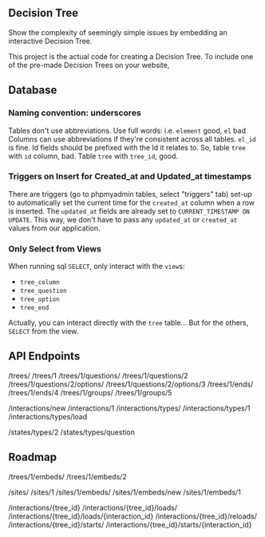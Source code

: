 Decision Tree
---------------------------------

Show the complexity of seemingly simple issues by embedding an interactive Decision Tree.

This project is the actual code for creating a Decision Tree. To include one of the pre-made Decision Trees on your website,


Database
-----------------------------------

### Naming convention: underscores
Tables don't use abbreviations. Use full words: i.e. `element` good, `el` bad
Columns can use abbreviations if they're consistent across all tables. `el_id` is fine.
Id fields should be prefixed with the Id it relates to. So, table `tree` with `id` column, bad. Table `tree` with `tree_id`, good.

### Triggers on Insert for Created_at and Updated_at timestamps
There are triggers (go to phpmyadmin tables, select "triggers" tab) set-up to automatically set the current time for the `created_at` column when a row is inserted. The `updated_at` fields are already set to `CURRENT_TIMESTAMP ON UPDATE`. This way, we don't have to pass any `updated_at` or `created_at` values from our application.

### Only Select from Views
When running sql `SELECT`, only interact with the `view`s:
- `tree_column`
- `tree_question`
- `tree_option`
- `tree_end`

Actually, you can interact directly with the `tree` table... But for the others, `SELECT` from the view.



API Endpoints
--------------------------
/trees/
/trees/1
/trees/1/questions/
/trees/1/questions/2
/trees/1/questions/2/options/
/trees/1/questions/2/options/3
/trees/1/ends/
/trees/1/ends/4
/trees/1/groups/
/trees/1/groups/5

/interactions/new
/interactions/1
/interactions/types/
/interactions/types/1
/interactions/types/load

/states/types/2
/states/types/question

Roadmap
--------------------------
/trees/1/embeds/
/trees/1/embeds/2

/sites/
/sites/1
/sites/1/embeds/
/sites/1/embeds/new
/sites/1/embeds/1

/interactions/{tree_id}
/interactions/{tree_id}/loads/
/interactions/{tree_id}/loads/{interaction_id}
/interactions/{tree_id}/reloads/
/interactions/{tree_id}/starts/
/interactions/{tree_id}/starts/{interaction_id}
